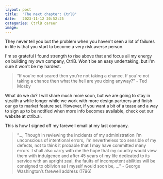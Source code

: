 ```yaml
---
layout: post
title:  "The next chapter: CtrlB"
date:   2023-11-12 20:52:25
categories: CtrlB career
image: 
---
```

They never tell you but the problem when you haven't seen a lot of failures in life is that you start to become a very risk averse person.

I'm so grateful I found strength to rise above that and focus all my energy on building my own company, CtrlB. Won't be an easy undertaking, but I'm sure it won't be my hardest.

> “If you're not scared then you're not taking a chance. If you're not taking a chance then what the hell are you doing anyway?” - Ted Mosby

What do we do? I will share much more soon, but we are going to stay in stealth a while longer while we work with more design partners and finish our go to market feature set. However, if you want a bit of a tease and a way to sign up to be notified when more info becomes available, check out our website at ctrlb.ai.

This is how I signed off my farewell email at my last company.
> “…, Though in reviewing the incidents of my administration I’m unconscious of intentional errors, I’m nevertheless too sensible of my defects, not to think it probable that I may have committed many errors. I shall also carry with me the hope that my country would view them with indulgence and after 45 years of my life dedicated to its service with an upright zeal, the faults of incompetent abilities will be consigned to oblivion as I myself would soon be, …” - George Washington’s farewell address (1796)